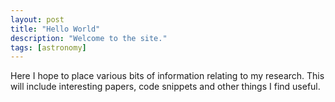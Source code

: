 ```yaml
---
layout: post
title: "Hello World"
description: "Welcome to the site."
tags: [astronomy]
---
```


Here I hope to place various bits of information relating to my research. This will include interesting papers, code snippets and other things I find useful.
